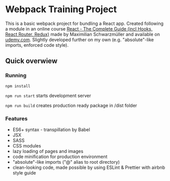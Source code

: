 # Webpack Training Project

This is a basic webpack project for bundling a React app. Created following a module in an online course [React - The Complete Guide (incl Hooks, React Router, Redux)](https://www.udemy.com/course/react-the-complete-guide-incl-redux/) made by Maximilian Schwarzmüller and available on [udemy.com](https://www.udemy.com/). Slightly developed further on my own (e.g. "absolute"-like imports, enforced code style).

## Quick overwiew

### Running

```
npm install
```

`npm run start` starts development server

`npm run build` creates production ready package in /dist folder

### Features

-   ES6+ syntax - transpillation by Babel
-   JSX
-   SASS
-   CSS modules
-   lazy loading of pages and images
-   code minification for production environment
-   "absolute"-like imports ("@" alias to root directory)
-   clean-looking code, made possible by using ESLint & Prettier with airbnb style guide
